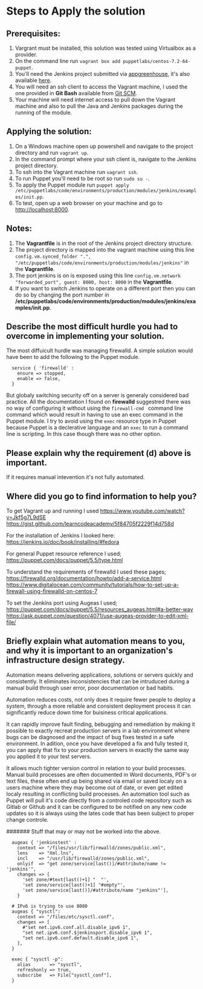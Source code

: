 # Steps to Apply the solution
## Prerequisites:
  1. Vargrant must be installed, this solution was tested using Virtualbox as a provider.
  2. On the command line run ```vagrant box add puppetlabs/centos-7.2-64-puppet```.
  3. You'll need the Jenkins project submitted via [appgreenhouse](https://app.greenhouse.io), it's also available [here](https://github.com/16c7x/jenkins).
  4. You will need an ssh client to access the Vagrant machine, I used the one provided in **Git Bash** available from [Git SCM](https://git-scm.com/).
  5. Your machine will need internet access to pull down the Vagrant machine and also to pull the Java and Jenkins packages during the running of the module. 

## Applying the solution:
  1. On a Windows machine open up powershell and navigate to the project directory and run ```vagrant up```.
  2. In the command prompt where your ssh client is, navigate to the Jenkins project directory.
  3. To ssh into the Vagrant machine run ```vagrant ssh```.
  4. To run Puppet you'll need to be root so run ```sudo su -```.
  5. To apply the Puppet module run ```puppet apply /etc/puppetlabs/code/environments/production/modules/jenkins/examples/init.pp```.
  6. To test, open up a web browser on your machine and go to [http://localhost:8000](http://localhost:8000).

## Notes:
  1. The **Vagrantfile** is in the root of the Jenkins project directory structure. 
  1. The project directory is mapped into the vagrant machine using this line ```config.vm.synced_folder ".", "/etc/puppetlabs/code/environments/production/modules/jenkins"``` in the **Vagrantfile**.
  2. The port jenkins is on is exposed using this line ```config.vm.network "forwarded_port", guest: 8000, host: 8000``` in the **Vagrantfile**. 
  3. If you want to switch Jenkins to operate on a different port then you can do so by changing the port number in **/etc/puppetlabs/code/environments/production/modules/jenkins/examples/init.pp**.  


## Describe the most difficult hurdle you had to overcome in implementing your solution.
The most diffuicult hurdle was managing firewalld.
A simple solution would have been to add the following to the Puppet module.
```
  service { 'firewalld' :
    ensure => stopped,
    enable => false,  
  }
```
But globaly switching security off on a server is generaly considered bad practice.
All the documentation I found on **firewalld** suggestred there was no way of configuring it without using the ```firewall-cmd ```  command line command which would result in having to use an exec command in the Puppet module. I try to avoid using the ```exec``` resource type in Puppet because Puppet is a declerative language and an ```exec``` to run a command line is scripting. In this case though there was no other option. 

## Please explain why the requirement (d) above is important.
If it requires manual intevention it's not fully automated.

## Where did you go to find information to help you?
To get Vagrant up and running I used
    https://www.youtube.com/watch?v=Jkf5g7L9dSE
    https://gist.github.com/learncodeacademy/5f84705f2229f14d758d

For the installation of Jenkins I looked here:
    https://jenkins.io/doc/book/installing/#fedora

For general Puppet resource reference I used;
    https://puppet.com/docs/puppet/5.5/type.html

To understand the requirements of firewalld I used these pages;
    https://firewalld.org/documentation/howto/add-a-service.html
    https://www.digitalocean.com/community/tutorials/how-to-set-up-a-firewall-using-firewalld-on-centos-7

To set the Jenkins port using Augeas I used;
    https://puppet.com/docs/puppet/5.5/resources_augeas.html#a-better-way
    https://ask.puppet.com/question/4071/use-augeas-provider-to-edit-xml-file/

## Briefly explain what automation means to you, and why it is important to an organization's infrastructure design strategy.
Automation means delivering applications, solutions or servers quickly and consistently.
It eliminates inconsistencies that can be intruduced during a manual build through user error, poor documentation or bad habits.

Automation reduces costs, not only does it require fewer people to deploy a system, through a more reliable and consistent deployment process it can significantly reduce down time for buisiness critical applications. 

It can rapidly improve fault finding, bebugging and remediation by making it possible to exactly recreat production servers in a lab environment where bugs can be diagnosed and the impact of bug fixes tested in a safe environment. In adition, once you have developed a fix and fully tested it, you can apply that fix to your production servers in exactly the same way you applied it to your test servers. 

It allows much tighter version control in relation to your build processes. Manual build processes are often documented in Word documents, PDF's or text files, these often end up being shared via email or saved localy on a users machine where they may become out of date, or even get edited localy resulting in conflicting build processes. An automation tool such as Puppet will pull it's code directly from a controled code repository such as Gitlab or Github and it can be configured to be notified on any new code updates so it is always using the lates code that has been subject to proper change controle.   

####### Stuff that may or may not be worked into the above.



```
  augeas { 'jenkinstest' :
    context => "/files/usr/lib/firewalld/zones/public.xml",
    lens    => "Xml.lns",
    incl    => "/usr/lib/firewalld/zones/public.xml",
    onlyif  => "get zone/service[last()]/#attribute/name != 'jenkins'",
    changes => [
      'set zone/#text[last()+1] "  "',
      'set zone/service[last()+1] "#empty"',
      'set zone/service[last()]/#attribute/name "jenkins"'],
    }

  # IPv6 is trying to use 8080
  augeas { "sysctl":
    context => "/files/etc/sysctl.conf",
    changes => [
      #"set net.ipv6.conf.all.disable_ipv6 1",
      "set net.ipv6.conf.$jenkinsport.disable_ipv6 1",
      "set net.ipv6.conf.default.disable_ipv6 1",
    ],
  }

  exec { "sysctl -p":
    alias       => "sysctl",
    refreshonly => true,
    subscribe   => File["sysctl_conf"],
  }
```